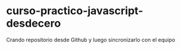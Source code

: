 # curso-practico-javascript-desdecero
Crando repositorio desde Github y luego sincronizarlo con el equipo
